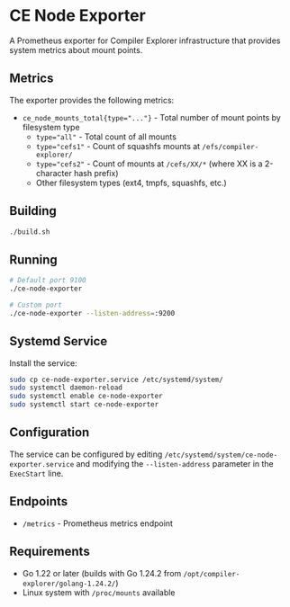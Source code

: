 # CE Node Exporter

A Prometheus exporter for Compiler Explorer infrastructure that provides system metrics about mount points.

## Metrics

The exporter provides the following metrics:

- `ce_node_mounts_total{type="..."}` - Total number of mount points by filesystem type
  - `type="all"` - Total count of all mounts
  - `type="cefs1"` - Count of squashfs mounts at `/efs/compiler-explorer/`
  - `type="cefs2"` - Count of mounts at `/cefs/XX/*` (where XX is a 2-character hash prefix)
  - Other filesystem types (ext4, tmpfs, squashfs, etc.)

## Building

```bash
./build.sh
```

## Running

```bash
# Default port 9100
./ce-node-exporter

# Custom port
./ce-node-exporter --listen-address=:9200
```

## Systemd Service

Install the service:
```bash
sudo cp ce-node-exporter.service /etc/systemd/system/
sudo systemctl daemon-reload
sudo systemctl enable ce-node-exporter
sudo systemctl start ce-node-exporter
```

## Configuration

The service can be configured by editing `/etc/systemd/system/ce-node-exporter.service` and modifying the `--listen-address` parameter in the `ExecStart` line.

## Endpoints

- `/metrics` - Prometheus metrics endpoint

## Requirements

- Go 1.22 or later (builds with Go 1.24.2 from `/opt/compiler-explorer/golang-1.24.2/`)
- Linux system with `/proc/mounts` available